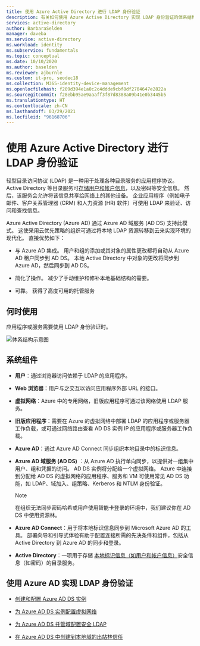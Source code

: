 ```yaml
---
title: 使用 Azure Active Directory 进行 LDAP 身份验证
description: 有关如何使用 Azure Active Directory 实现 LDAP 身份验证的体系结构指南。
services: active-directory
author: BarbaraSelden
manager: daveba
ms.service: active-directory
ms.workload: identity
ms.subservice: fundamentals
ms.topic: conceptual
ms.date: 10/10/2020
ms.author: baselden
ms.reviewer: ajburnle
ms.custom: it-pro, seodec18
ms.collection: M365-identity-device-management
ms.openlocfilehash: f209d394e1a0c2c4ddde9cbf8df2704647e2822a
ms.sourcegitcommit: f28ebb95ae9aaaff3f87d8388a09b41e0b3445b5
ms.translationtype: HT
ms.contentlocale: zh-CN
ms.lasthandoff: 03/29/2021
ms.locfileid: "96168706"
---
```

# <a name="ldap-authentication-with-azure-active-directory"></a>使用 Azure Active Directory 进行 LDAP 身份验证

轻型目录访问协议 (LDAP) 是一种用于处理各种目录服务的应用程序协议。 Active Directory 等目录服务可[存储用户和帐户信息](https://www.dnsstuff.com/active-directory-service-accounts)，以及密码等安全信息。 然后，该服务会允许将该信息共享给网络上的其他设备。 企业应用程序（例如电子邮件、客户关系管理器 (CRM) 和人力资源 (HR) 软件）可使用 LDAP 来验证、访问和查找信息。 

Azure Active Directory (Azure AD) 通过 Azure AD 域服务 (AD DS) 支持此模式。 这使采用云优先策略的组织可通过将本地 LDAP 资源转移到云来实现环境的现代化。 直接优势如下： 

* 与 Azure AD 集成。 用户和组的添加或其对象的属性更改都将自动从 Azure AD 租户同步到 AD DS。 本地 Active Directory 中对象的更改将同步到 Azure AD，然后同步到 AD DS。

* 简化了操作。 减少了手动维护和修补本地基础结构的需要。 

* 可靠。 获得了高度可用的托管服务 

## <a name="use-when"></a>何时使用

应用程序或服务需要使用 LDAP 身份验证时。

![体系结构示意图](./media/authentication-patterns/ldap-auth.png)

## <a name="components-of-system"></a>系统组件

* **用户**：通过浏览器访问依赖于 LDAP 的应用程序。

* **Web 浏览器**：用户与之交互以访问应用程序外部 URL 的接口。

* **虚拟网络**：Azure 中的专用网络，旧版应用程序可通过该网络使用 LDAP 服务。 

* **旧版应用程序**：需要在 Azure 的虚拟网络中部署 LDAP 的应用程序或服务器工作负载，或可通过网络路由查看 AD DS 实例 IP 的应用程序或服务器工作负载。 

* **Azure AD**：通过 Azure AD Connect 同步组织本地目录中的标识信息。

* **Azure AD 域服务 (AD DS)** ：从 Azure AD 执行单向同步，以提供对一组集中用户、组和凭据的访问。 AD DS 实例将分配给一个虚拟网络。 Azure 中连接到分配给 AD DS 的虚拟网络的应用程序、服务和 VM 可使用常见 AD DS 功能，如 LDAP、域加入、组策略、Kerberos 和 NTLM 身份验证。
   > [!NOTE]
   >  在组织无法同步密码哈希或用户使用智能卡登录的环境中，我们建议你在 AD DS 中使用资源林。 

* **Azure AD Connect**：用于将本地标识信息同步到 Microsoft Azure AD 的工具。 部署向导和引导式体验有助于配置连接所需的先决条件和组件，包括从 Active Directory 到 Azure AD 的同步和登录。 

* **Active Directory**：一项用于存储 [本地标识信息（如用户和帐户信息）](https://www.dnsstuff.com/active-directory-service-accounts)安全信息（如密码）的目录服务。

## <a name="implement-ldap-authentication-with-azure-ad"></a>使用 Azure AD 实现 LDAP 身份验证

* [创建和配置 Azure AD DS 实例](../../active-directory-domain-services/tutorial-create-instance.md) 

* [为 Azure AD DS 实例配置虚拟网络](../../active-directory-domain-services/tutorial-configure-networking.md) 

* [为 Azure AD DS 托管域配置安全 LDAP](../../active-directory-domain-services/tutorial-configure-ldaps.md) 

* [在 Azure AD DS 中创建到本地域的出站林信任](../../active-directory-domain-services/tutorial-create-forest-trust.md)

